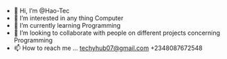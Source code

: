 - 👋 Hi, I’m @Hao-Tec
- 👀 I’m interested in any thing Computer
- 🌱 I’m currently learning Programming
- 💞️ I’m looking to collaborate with people on different projects concerning Programming
- 📫 How to reach me ...
techyhub07@gmail.com
+2348087672548
<!---
Hao-Tec/Hao-Tec is a ✨ special ✨ repository because it is very unique in its dealing with people.
You can contact us for any IT Solutions.
--->
